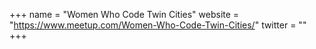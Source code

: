 +++
name = "Women Who Code Twin Cities"
website = "https://www.meetup.com/Women-Who-Code-Twin-Cities/"
twitter = ""
+++